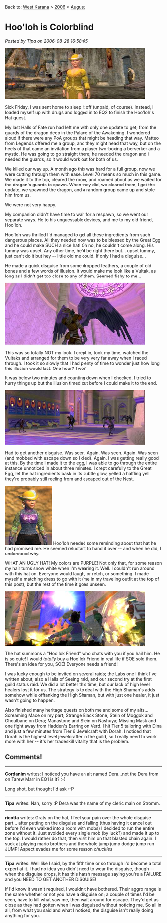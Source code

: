 Back to: [West Karana](/posts/westkarana.md) > [2006](/posts/2006/westkarana.md) > [August](./westkarana.md)
# Hoo'loh is Colorblind

*Posted by Tipa on 2006-08-28 16:58:05*

![Dina in her Sunday Best](../../../uploads/2006/08/sundaybest.jpg)

Sick Friday, I was sent home to sleep it off (unpaid, of course). Instead, I loaded myself up with drugs and logged in to EQ2 to finish the Hoo'loh's Hat quest.

My last Halls of Fate run had left me with only one update to get; from the guards of the dragon deep in the Palace of the Awakening. I wondered aloud if there were any PoA groups that might be heading that way. Matteo from Legends offered me a group, and they might head that way, but on the heels of that came an invitation from a player two-boxing a berserker and a mystic. He was going to go straight there; he needed the dragon and i needed the guards, so it would work out for both of us.

We killed our way up. A month ago this was hard for a full group, now we were cutting through them with ease. Level 70 means so much in this game. We made it to the top, cleared the room, and roamed about as we waited for the dragon's guards to spawn. When they did, we cleared them, I got the update, we spawned the dragon, and a random group came up and stole him from us.

We were not very happy.

My companion didn't have time to wait for a respawn, so we went our separate ways. He to his unguessable devices, and me to my old friend, Hoo'loh.

Hoo'loh was thrilled I'd managed to get all these ingredients from such dangerous places. All they needed now was to be blessed by the Great Egg and he could make SUCH a nice hat! Oh no, he couldn't come along. His tummy was upset. Any other time, he'd be right there but... upset tummy, just can't do it but hey -- little old me could. If only I had a disguise...

He made a quick disguise from some dropped feathers, a couple of old bones and a few words of illusion. It would make me look like a Vultak, as long as I didn't get too close to any of them. Seemed fishy to me...

![Vultak Disguise](../../../uploads/2006/08/disguise1wide.jpg)

This was so totally NOT my look. I crept in, took my time, watched the Vultaks and arranged for them to be very very far away when I raced through. I took it so slowly that I had plenty of time to wonder just how long this illusion would last. One hour? Two?

It was below two minutes and counting down when I checked. I tried to hurry things up but the illusion timed out before I could make it to the end.

![Roaming Vultaks in Nest of the Great Egg](../../../uploads/2006/08/nesthall.jpg)

Had to get another disguise. Was seen. Again. Was seen. Again. Was seen (and mobbed with escape down so I died). Again. I was getting really good at this. By the time I made it to the egg, I was able to go through the entire instance unnoticed in about three minutes. I crept carefully to the Great Egg, let the hat ingredients bask in its subtle glow, yelled a halfling yell they're probably still reeling from and escaped out of the Nest.

![Dina in her Ugly Hat](../../../uploads/2006/08/uglyhat.jpg) Hoo'loh needed some reminding about that hat he had promised me. He seemed reluctant to hand it over -- and when he did, I understood why.

WHAT AN UGLY HAT! My colors are PURPLE! Not only that, for some reason my hair turns snow white when I'm wearing it. Well. I couldn't run around with this hat on. Everyone would laugh, or retch, or something. I made myself a matching dress to go with it (me in my traveling outfit at the top of this post), but the rest of the time it goes unseen.

![Labs raid action shot](../../../uploads/2006/08/labs1.jpg)

The hat summons a "Hoo'lok Friend" who chats with you if you hail him. He is so cute! I would *totally* buy a Hoo'lok Friend in real life if SOE sold them. There's an idea for you, SOE! Everyone needs a friend!

I was lucky enough to be invited on several raids; the Labs one I think I've written about; also a Halls of Seeing raid, and our second try at the first guild status raid. We did a lot better this time, but our lack of high level healers lost it for us. The strategy is to deal with the High Shaman's adds somehow while offtanking the High Shaman, but with just one healer, it just wasn't going to happen.

Also finished many heritage quests on both me and some of my alts... Screaming Mace on my part; Strange Black Stone, Stein of Moggok and Ghoulbane on Dera; Manastone and Stein on Nashuya; Missing Mask and one fight away from Hadden's Earring on Verd. I hit Tier 5 tailoring with Dina and just a few minutes from Tier 6 Jewelcraft with Dorah. I noticed that Dorah is the highest level jewelcrafter in the guild, so I really need to work more with her -- it's her tradeskill vitality that is the problem.
## Comments!

---

**Cordanim** writes: I noticed you have an alt named Dera...not the Dera from on Tarew Marr in EQ1 is it? :-)

Long shot, but thought I'd ask :-P

---

**Tipa** writes: Nah, sorry :P Dera was the name of my cleric main on Stromm.

---

**ricotta** writes: Grats on the hat, I feel your pain over the whole disguise part... after putting on the disguise and falling (thus having it cancel out before I'd even walked into a room with mobs) I decided to run the entire zone without it. Just avoided every single mob (by luck?) and made it up to the top. I would rather do that, then visit him on that blasted chain again. I suck at playing mario brothers and the whole jump jump dodge jump run JUMP! Aspect evades me for some reason *chuckles*

---

**Tipa** writes: Well like I said, by the fifth time or so through I'd become a total expert at it. I had no idea you didn't need to wear the disguise, though -- when the disguise drops, it has this harsh message saying you're a FAILURE and you NEED TO GET ANOTHER DISGUISE!

If I'd know it wasn't required, I wouldn't have bothered. Their aggro range is the same whether or not you have a disguise on; a couple of times I'd be seen, have to kill what saw me, then wait around for escape. They'd get as close as they had gotten when I was disguised without noticing me. So all in all, from what you said and what I noticed, the disguise isn't really doing anything for you.

